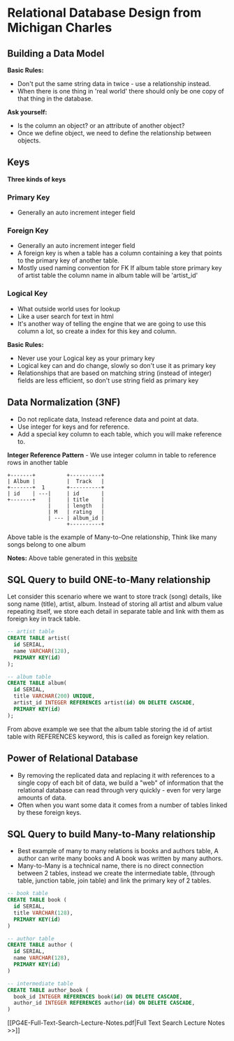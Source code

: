 # Relational Database Design from Michigan Charles

## Building a Data Model

**Basic Rules:**
- Don't put the same string data in twice - use a relationship instead.
- When there is one thing in 'real world' there should only be one copy of that thing in the database.

**Ask yourself:**
- Is the column an object? or an attribute of another object?
- Once we define object, we need to define the relationship between objects.

## Keys

**Three kinds of keys**

### Primary Key

- Generally an auto increment integer field

### Foreign Key

- Generally an auto increment integer field
- A foreign key is when a table has a column containing a key that points to the primary key of another table.
- Mostly used naming convention for FK If album table store primary key of artist table the column name in album table will be 'artist_id'

### Logical Key

- What outside world uses for lookup
- Like a user search for text in html
- It's another way of telling the engine that we are going to use this column a lot, so create a index for this key and column.

**Basic Rules:**
- Never use your Logical key as your primary key
- Logical key can and do change, slowly so don't use it as primary key
- Relationships that are based on matching string (instead of integer) fields are less efficient, so don't use string field as primary key

## Data Normalization (3NF)

- Do not replicate data, Instead reference data and point at data.
- Use integer for keys and for reference.
- Add a special key column to each table, which you will make reference to.

**Integer Reference Pattern** - We use integer column in table to reference rows in another table

```
+-------+          +----------+
| Album |          |  Track   |
+-------+  1       +----------+
| id    | ---|     | id       |
+-------+    |     | title    |
             |     | length   |
             | M   | rating ‎ ‎ |
             | --- |‎ album_id |
                   +----------+
```

Above table is the example of Many-to-One relationship, Think like many songs belong to one album

**Notes:** Above table generated in this [website](https://ozh.github.io/ascii-tables/)

## SQL Query to build ONE-to-Many relationship

Let consider this scenario where we want to store track (song) details, like song name (title), artist, album. Instead of storing all artist and album value repeating itself, we store each detail in separate table and link with them as foreign key in track table.

```sql title:"query=>"
-- artist table
CREATE TABLE artist(
  id SERIAL,
  name VARCHAR(128),
  PRIMARY KEY(id)
);

-- album table
CREATE TABLE album(
  id SERIAL,
  title VARCHAR(200) UNIQUE,
  artist_id INTEGER REFERENCES artist(id) ON DELETE CASCADE,
  PRIMARY KEY(id)
);
```

From above example we see that the album table storing the id of artist table with REFERENCES keyword, this is called as foreign key relation.

## Power of Relational Database

- By removing the replicated data and replacing it with references to a single copy of each bit of data, we build a "web" of information that the relational database can read through very quickly - even for very large amounts of data.
- Often when you want some data it comes from a number of tables linked by these foreign keys.

## SQL Query to build Many-to-Many relationship

- Best example of many to many relations is books and authors table, A author can write many books and A book was written by many authors.
- Many-to-Many is a technical name, there is no direct connection between 2 tables, instead we create the intermediate table, (through table, junction table, join table) and link the primary key of 2 tables.

```sql title:"query=>"
-- book table
CREATE TABLE book (
  id SERIAL,
  title VARCHAR(128),
  PRIMARY KEY(id)
)

-- author table
CREATE TABLE author (
  id SERIAL,
  name VARCHAR(128),
  PRIMARY KEY(id)
)

-- intermediate table
CREATE TABLE author_book (
  book_id INTEGER REFERENCES book(id) ON DELETE CASCADE,
  author_id INTEGER REFERENCES author(id) ON DELETE CASCADE,
)
```

[[PG4E-Full-Text-Search-Lecture-Notes.pdf|Full Text Search Lecture Notes >>]]